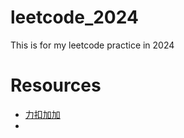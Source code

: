 # leetcode_2024
This is for my leetcode practice in 2024

# Resources
- [力扣加加](https://leetcode-solution-leetcode-pp.gitbook.io/leetcode-solution/)
- 